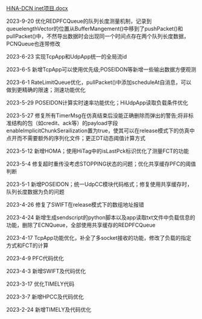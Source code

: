 
[HiNA-DCN inet项目.docx](https://github.com/kalsasdf/HiNA-DCN_INET/files/12002592/HiNA-DCN.inet.docx)

2023-9-20 优化REDPFCQueue的队列长度测量机制，记录到queuelengthVector的位置从BufferMangement()中移到了pushPacket()和pullPacket()中，不然导出数据时会出现同一个时间点存在两个队列长度数据，PCNQueue也连带修改

2023-6-23 实现TcpApp和UdpApp统一的全局流id

2023-6-5 新增TcpApp可以使用优先级;POSEIDON等新增一些输出数据方便观测

2023-6-1 RateLimitQueue优化，pullPacket()中添加scheduleAt自消息，可以做到更精确的限速；测速功能优化

2023-5-29 POSEIDON计算实时速率功能优化；HiUdpApp读取负载条件优化 

2023-5-27 修复所有TimerMsg在仿真结束后没能正确删除而弹出的警告;将非标准结构的包（如credit、ack等）的payload字段enableImplicitChunkSerailization置为true，使其可以在release模式下的仿真中点开而不需要额外的序列化文件；更正DT动态阈值计算方式

2023-5-12 新增HOMA；使用HiTag中的isLastPck标识优化了测量FCT的功能

2023-5-4 修复超时重传没考虑STOPPING状态的问题；优化共享缓存PFC的阈值判断

2023-5-1 新增POSEIDON；统一UdpCC模块代码格式；修复使用共享缓存时，队列长度数据为负的问题

2023-4-26 修复了SWIFT在release模式下的数组地址报错

2023-4-24 新增生成sendscript的python脚本以及app读取txt文件中负载信息的功能，删除了ECNQueue，全部使用共享缓存的REDPFCQueue

2023-4-17 TcpApp功能优化，补全了多socket接收的功能，修改了负载的指定方式和FCT的计算

2023-4-9 PFC代码优化

2023-4-3 新增SWIFT及代码优化

2023-3-17 优化TIMELY代码

2023-3-7 新增HPCC及代码优化

2023-2-24 新增TIMELY及代码优化
